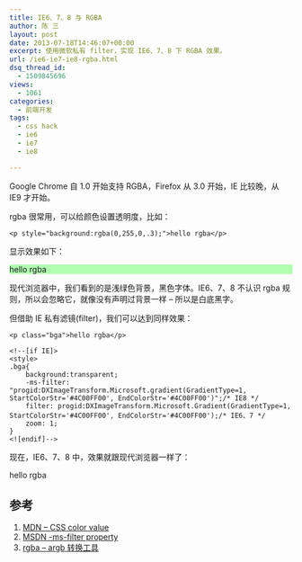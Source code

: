 ```yaml
---
title: IE6、7、8 与 RGBA
author: 陈 三
layout: post
date: 2013-07-18T14:46:07+00:00
excerpt: 使用微软私有 filter，实现 IE6、7、8 下 RGBA 效果。
url: /ie6-ie7-ie8-rgba.html
dsq_thread_id:
  - 1509845696
views:
  - 1061
categories:
  - 前端开发
tags:
  - css hack
  - ie6
  - ie7
  - ie8

---
```

Google Chrome 自 1.0 开始支持 RGBA，Firefox 从 3.0 开始，IE 比较晚，从 IE9 才开始。

rgba 很常用，可以给颜色设置透明度，比如：

    <p style="background:rgba(0,255,0,.3);">hello rgba</p>
    

显示效果如下：

<p style="background:rgba(0,255,0,.3)">
  hello rgba
</p>

现代浏览器中，我们看到的是浅绿色背景，黑色字体。IE6、7、8 不认识 rgba 规则，所以会忽略它，就像没有声明过背景一样 &#8211; 所以是白底黑字。

但借助 IE 私有滤镜(filter)，我们可以达到同样效果：

    <p class="bga">hello rgba</p>
    
    <!--[if IE]> 
    <style>
    .bga{
        background:transparent;
        -ms-filter: "progid:DXImageTransform.Microsoft.gradient(GradientType=1, StartColorStr='#4C00FF00', EndColorStr='#4C00FF00')";/* IE8 */
        filter: progid:DXImageTransform.Microsoft.Gradient(GradientType=1, StartColorStr='#4C00FF00', EndColorStr='#4C00FF00');/* IE6、7 */
        zoom: 1;
    }
    <![endif]-->
    

现在，IE6、7、8 中，效果就跟现代浏览器一样了：

<p class="bga">
  hello rgba
</p>

<!--[if IE]> 

<![endif]-->

## 参考

  1. [MDN &#8211; CSS color value][1]
  2. [MSDN -ms-filter property][2]
  3. [rgba &#8211; argb 转换工具][3]

 [1]: https://developer.mozilla.org/en-US/docs/Web/CSS/color_value
 [2]: http://msdn.microsoft.com/en-us/library/ie/ms530752(v=vs.85).aspx
 [3]: http://www.zfanw.com/tools/argb-rgba.html